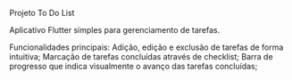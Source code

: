 Projeto To Do List

Aplicativo Flutter simples para gerenciamento de tarefas.

Funcionalidades principais:
Adição, edição e exclusão de tarefas de forma intuitiva;
Marcação de tarefas concluídas através de checklist;
Barra de progresso que indica visualmente o avanço das tarefas concluídas;
